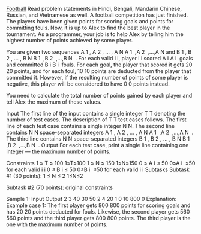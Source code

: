 [Football](https://www.codechef.com/practice/course/1-star-difficulty-problems/DIFF1200/problems/MSNSADM1)
Read problem statements in Hindi, Bengali, Mandarin Chinese, Russian, and Vietnamese as well.
A football competition has just finished. The players have been given points for scoring goals and points for committing fouls. Now, it is up to Alex to find the best player in the tournament. As a programmer, your job is to help Alex by telling him the highest number of points achieved by some player.

You are given two sequences 
A
1
,
A
2
,
…
,
A
N
A 
1
​
 ,A 
2
​
 ,…,A 
N
​
  and 
B
1
,
B
2
,
…
,
B
N
B 
1
​
 ,B 
2
​
 ,…,B 
N
​
 . For each valid 
i
i, player 
i
i scored 
A
i
A 
i
​
  goals and committed 
B
i
B 
i
​
  fouls. For each goal, the player that scored it gets 
20
20 points, and for each foul, 
10
10 points are deducted from the player that committed it. However, if the resulting number of points of some player is negative, this player will be considered to have 
0
0 points instead.

You need to calculate the total number of points gained by each player and tell Alex the maximum of these values.

Input
The first line of the input contains a single integer 
T
T denoting the number of test cases. The description of 
T
T test cases follows.
The first line of each test case contains a single integer 
N
N.
The second line contains 
N
N space-separated integers 
A
1
,
A
2
,
…
,
A
N
A 
1
​
 ,A 
2
​
 ,…,A 
N
​
 .
The third line contains 
N
N space-separated integers 
B
1
,
B
2
,
…
,
B
N
B 
1
​
 ,B 
2
​
 ,…,B 
N
​
 .
Output
For each test case, print a single line containing one integer ― the maximum number of points.

Constraints
1
≤
T
≤
100
1≤T≤100
1
≤
N
≤
150
1≤N≤150
0
≤
A
i
≤
50
0≤A 
i
​
 ≤50 for each valid 
i
i
0
≤
B
i
≤
50
0≤B 
i
​
 ≤50 for each valid 
i
i
Subtasks
Subtask #1 (30 points): 
1
≤
N
≤
2
1≤N≤2

Subtask #2 (70 points): original constraints

Sample 1:
Input
Output
2
3
40 30 50
2 4 20
1
0
10
800
0
Explanation:
Example case 1: The first player gets 
800
800 points for scoring goals and has 
20
20 points deducted for fouls. Likewise, the second player gets 
560
560 points and the third player gets 
800
800 points. The third player is the one with the maximum number of points.
